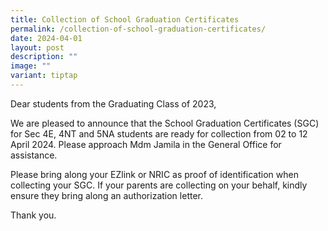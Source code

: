 ```yaml
---
title: Collection of School Graduation Certificates
permalink: /collection-of-school-graduation-certificates/
date: 2024-04-01
layout: post
description: ""
image: ""
variant: tiptap
---
```

<p>Dear students from the Graduating Class of 2023,</p>
<p>We are pleased to announce that the School Graduation Certificates (SGC)
for Sec 4E, 4NT and 5NA students are ready for collection from 02 to 12
April 2024. Please approach Mdm Jamila in the General Office for assistance.</p>
<p>Please bring along your EZlink or NRIC as proof of identification when
collecting your SGC. If your parents are collecting on your behalf, kindly
ensure they bring along an authorization letter.</p>
<p>Thank you.</p>